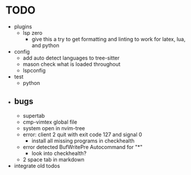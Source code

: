 # TODO

- plugins
  - lsp zero
    - give this a try to get formatting and linting to work for latex, lua, and python 
- config
  - add auto detect languages to tree-sitter
  - mason check what is loaded throughout
  - lspconfig
- test
  - python
- bugs
  - 
  - supertab
  - cmp-vimtex global file
  - system open in nvim-tree
  - error: client 2 quit with exit code 127 and signal 0
    - install all missing programs in checkhealth
  - error detected BufWritePre Autocommand for "\*"
    - look into checkhealth?
  - 2 space tab in markdown
- integrate old todos
